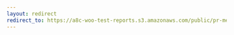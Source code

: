 ```yaml
---
layout: redirect
redirect_to: https://a8c-woo-test-reports.s3.amazonaws.com/public/pr-merge/43233/e2e/index.html
---
```

